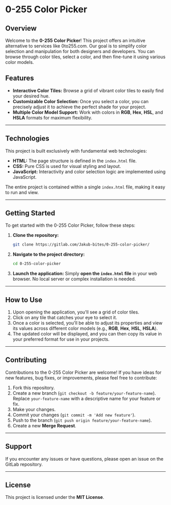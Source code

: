 # 0-255 Color Picker

## Overview

Welcome to the **0-255 Color Picker**! This project offers an intuitive alternative to services like 0to255.com. Our goal is to simplify color selection and manipulation for both designers and developers. You can browse through color tiles, select a color, and then fine-tune it using various color models.

## Features

* **Interactive Color Tiles:** Browse a grid of vibrant color tiles to easily find your desired hue.
* **Customizable Color Selection:** Once you select a color, you can precisely adjust it to achieve the perfect shade for your project.
* **Multiple Color Model Support:** Work with colors in **RGB**, **Hex**, **HSL**, and **HSLA** formats for maximum flexibility.

---

## Technologies

This project is built exclusively with fundamental web technologies:

* **HTML:** The page structure is defined in the `index.html` file.
* **CSS:** Pure CSS is used for visual styling and layout.
* **JavaScript:** Interactivity and color selection logic are implemented using JavaScript.

The entire project is contained within a single `index.html` file, making it easy to run and view.

---

## Getting Started

To get started with the 0-255 Color Picker, follow these steps:

1.  **Clone the repository:**
    ```bash
    git clone https://gitlab.com/Jakub-bites/0-255-color-picker/
    ```
2.  **Navigate to the project directory:**
    ```bash
    cd 0-255-color-picker
    ```
3.  **Launch the application:**
    Simply **open the `index.html` file** in your web browser. No local server or complex installation is needed.

---

## How to Use

1.  Upon opening the application, you'll see a grid of color tiles.
2.  Click on any tile that catches your eye to select it.
3.  Once a color is selected, you'll be able to adjust its properties and view its values across different color models (e.g., **RGB**, **Hex**, **HSL**, **HSLA**).
4.  The updated color will be displayed, and you can then copy its value in your preferred format for use in your projects.

---

## Contributing

Contributions to the 0-255 Color Picker are welcome! If you have ideas for new features, bug fixes, or improvements, please feel free to contribute:

1.  Fork this repository.
2.  Create a new branch (`git checkout -b feature/your-feature-name`). Replace `your-feature-name` with a descriptive name for your feature or fix.
3.  Make your changes.
4.  Commit your changes (`git commit -m 'Add new feature'`).
5.  Push to the branch (`git push origin feature/your-feature-name`).
6.  Create a new **Merge Request**.

---

## Support

If you encounter any issues or have questions, please open an issue on the GitLab repository.

---

## License

This project is licensed under the **MIT License**.
